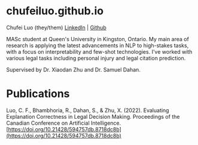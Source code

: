 # chufeiluo.github.io

Chufei Luo (they/them)
[LinkedIn](https://www.linkedin.com/in/chu-fei-luo-40a18a171/) | [Github](https://github.com/chufeiluo)

MASc student at Queen's University in Kingston, Ontario. My main area of research is applying the latest advancements in NLP to high-stakes tasks, with a focus on interpretability and few-shot technologies. I've worked with various legal tasks including personal injury and legal citation prediction.

Supervised by Dr. Xiaodan Zhu and Dr. Samuel Dahan.

# Publications

  Luo, C. F., Bhambhoria, R., Dahan, S., & Zhu, X. (2022). Evaluating Explanation Correctness in Legal Decision Making. Proceedings of the Canadian Conference on Artificial Intelligence. [https://doi.org/10.21428/594757db.8718dc8b](https://doi.org/10.21428/594757db.8718dc8b)

